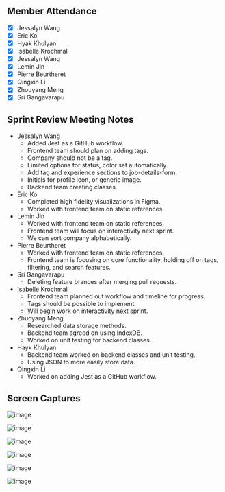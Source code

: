 ## Member Attendance
- [x]  Jessalyn Wang
- [x]  Eric Ko
- [x]  Hyak Khulyan
- [x]  Isabelle Krochmal
- [x]  Jessalyn Wang
- [x]  Lemin Jin
- [x]  Pierre Beurtheret
- [x]  Qingxin Li
- [x]  Zhouyang Meng
- [x]  Sri Gangavarapu

## Sprint Review Meeting Notes
 - Jessalyn Wang
   - Added Jest as a GitHub workflow.
   - Frontend team should plan on adding tags.
   - Company should not be a tag.
   - Limited options for status, color set automatically.
   - Add tag and experience sections to job-details-form.
   - Initials for profile icon, or generic image.
   - Backend team creating classes.
 - Eric Ko
   - Completed high fidelity visualizations in Figma.
   - Worked with frontend team on static references.
 - Lemin Jin
   - Worked with frontend team on static references.
   - Frontend team will focus on interactivity next sprint.
   - We can sort company alphabetically.
 - Pierre Beurtheret
   - Worked with frontend team on static references.
   - Frontend team is focusing on core functionality, holding off on tags, filtering, and search features.
 - Sri Gangavarapu
   - Deleting feature brances after merging pull requests.
 - Isabelle Krochmal
   - Frontend team planned out workflow and timeline for progress.
   - Tags should be possible to implement.
   - Will begin work on interactivity next sprint.
 - Zhuoyang Meng
   - Researched data storage methods.
   - Backend team agreed on using IndexDB.
   - Worked on unit testing for backend classes.
 - Hayk Khulyan
   - Backend team worked on backend classes and unit testing.
   - Using JSON to more easily store data.
 - Qingxin Li
   - Worked on adding Jest as a GitHub workflow.

## Screen Captures

![image](https://user-images.githubusercontent.com/97627312/201835606-5611f4f4-c683-4567-9696-c6ce114b0083.png)

![image](https://user-images.githubusercontent.com/97627312/201835658-0f33e18b-caef-4065-aacd-6f18065073b5.png)

![image](https://user-images.githubusercontent.com/97627312/201835907-003a3f88-9516-46e0-afb9-79f2dd2abe43.png)

![image](https://user-images.githubusercontent.com/97627312/201835955-bb018865-00e2-4f6d-aafc-38f2b546b3d6.png)

![image](https://user-images.githubusercontent.com/97627312/201836046-a5e455cd-144a-444a-9085-9e1ee224d482.png)

![image](https://user-images.githubusercontent.com/97627312/201836097-480dd11c-1354-4053-a49d-9398226310db.png)
